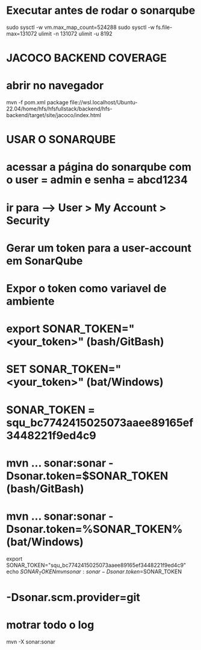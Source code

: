 # Executar antes de rodar o sonarqube
sudo sysctl -w vm.max_map_count=524288
sudo sysctl -w fs.file-max=131072
ulimit -n 131072
ulimit -u 8192

# JACOCO BACKEND COVERAGE
# abrir no navegador
mvn -f pom.xml package
file://wsl.localhost/Ubuntu-22.04/home/hfs/hfsfullstack/backend/hfs-backend/target/site/jacoco/index.html

# USAR O SONARQUBE
# acessar a página do sonarqube com o user = admin e senha = abcd1234
# ir para --> User > My Account > Security
# Gerar um token para a user-account em SonarQube
# Expor o token como variavel de ambiente
# export SONAR_TOKEN="<your_token>" (bash/GitBash)
# SET SONAR_TOKEN="<your_token>" (bat/Windows)

# SONAR_TOKEN = squ_bc7742415025073aaee89165ef3448221f9ed4c9

# mvn ... sonar:sonar -Dsonar.token=$SONAR_TOKEN (bash/GitBash)
# mvn ... sonar:sonar -Dsonar.token=%SONAR_TOKEN% (bat/Windows)

export SONAR_TOKEN="squ_bc7742415025073aaee89165ef3448221f9ed4c9"
echo $SONAR_TOKEN
mvn sonar:sonar -Dsonar.token=$SONAR_TOKEN
# -Dsonar.scm.provider=git


# motrar todo o log
mvn -X sonar:sonar
